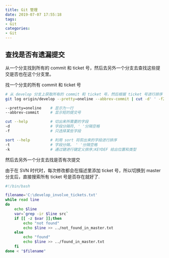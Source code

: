 ```yaml
---
title: Git 管理
date: 2019-07-07 17:55:18
tags:
- Git
categories: 
- Git
---
```


## 查找是否有遗漏提交

从一个分支找到所有的 commit 和 ticket 号，然后去另外一个分支去查找这些提交是否也在这个分支里。

找一个分支的所有 commit 和 ticket 号

```bash
# 从 develop 分支上获取所有的 commit 和 ticket 号，然后根据 ticket 号进行排序
git log origin/develop --pretty=oneline --abbrev-commit | cut -d' ' -f2,1 | sort -t ' ' -k 2 >> develop_involve_tickets.txt

--pretty=oneline    # 显示为一行
--abbrev-commit     # 显示短的提交号

cut --help          # 切出来所需要的字段
-d                  # 字段分隔符, ' '分隔空格
-f                  # 只选择某些字段

sort --help         # 利用 sort 将剪出来的字段进行排序
-t                  # 字段分隔， ' '分隔空格
-k                  # 通过键进行键定义排序;KEYDEF 给出位置和类型
```

然后去另外一个分支去找是否有次提交

由于在 SVN 时代时，每次修改都会在描述里添加 ticket 号，所以切换到 master 分支后，直接搜索所有 ticket 号是否存在就好了.

```bash
#!/bin/bash

filename='C:\develop_involve_tickets.txt'
while read line
do
    echo $line
    var=`grep -ir $line src`
    if [[ -z $var ]];then
        echo "not found"
        echo $line >> ../not_found_in_master.txt
    else
        echo "found"
        echo $line >> ../found_in_master.txt
    fi
done < "$filename"
```
